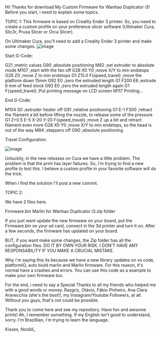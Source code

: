 Hi! Thanks for download My Custom Firmware for Wanhao Duplicator i3!
Before you start, i need to explain some topics.

TOPIC 1:
This firmware is based on Creality Ender 3 printer. So, you need to create a custom profile on your preference slicer software (Ultimaker Cura, Slic3r, Prusa Slicer or Orca Slicer).

On Ultimaker Cura, you'll need to add a Creality Ender 3 printer and make some changes.
![image](https://github.com/Noobli95/ProjectNugget/assets/123615009/f14cc196-b98b-4482-8c64-0d91292b7489)

Start G-Code:

G21 ;metric values
 G90 ;absolute positioning
 M82 ;set extruder to absolute mode
 M107 ;start with the fan off
 G28 X0 Y0 ;move X/Y to min endstops
 G28 Z0 ;move Z to min endstops
 G1 Z15.0 F{speed_travel} ;move the platform down 15mm
 G92 E0 ;zero the extruded length
 G1 F200 E6 ;extrude 6 mm of feed stock
 G92 E0 ;zero the extruded length again
 G1 F{speed_travel} 
 ;Put printing message on LCD screen
 M117 Printing...

 End G-Code:

 M104 S0 ;extruder heater off 
 G91 ;relative positioning
 G1 E-1 F300  ;retract the filament a bit before lifting the nozzle, to release some of the pressure
 G1 Z+0.5 E-5 X-20 Y-20 F{speed_travel} ;move Z up a bit and retract filament even more
 G28 X0 Y0 ;move X/Y to min endstops, so the head is out of the way
 M84 ;steppers off
 G90 ;absolute positioning

Travel Configuration:

![image](https://github.com/Noobli95/ProjectNugget/assets/123615009/bcd6ee08-66d4-4c1b-bab0-7610ac6322b1)

Unluckily, in the new releases on Cura we have a little problem. The problem is that the print has layer failures. So, i'm trying to find a new profile to test this. I believe a custom profile in your favorite software will do the trick.

When i find the solution i'll post a new commit.

TOPIC 2:

We have 2 files here.

Firmware.bin
Marlin for Wanhao Duplicator i3.zip folder

If you just want update the new firmware on your board, put the Firmware.bin on your sd card, connect in the 3d printer and turn it on. After a few seconds, the firmware has updated on your board.

BUT, if you want make some changes, the Zip folder has all the configuration files.
DO IT BY OWN YOUR RISK. I DON'T HAVE ANY RESPONSABILITY IF YOU MAKE A CRUCIAL MISTAKE.

Why i'm saying this its because we have a new library updates on vs code, platformIO, auto biuld marlin and Marlin firmware. For this reason, it's normal have a crashes and errors.
You can use this code as a example to make your own  firmware too.

For the end, i need to say a Special Thanks to all my friends who helped me with a good words or money. Razgriz, Otávio, Fábio Pinheiro, Ana Clara Aravecchia (she's the best!), my Instagram/Youtube Followers, at all.
Without you guys, that's not could be possible.

Thank you to come here and see my repository. Have fun and awsome prints!
Ah, I remember something. If my English isn't good to understand, sorry. I'm Brazillian, i'm trying to learn the language.

Kisses,
Noobli_
